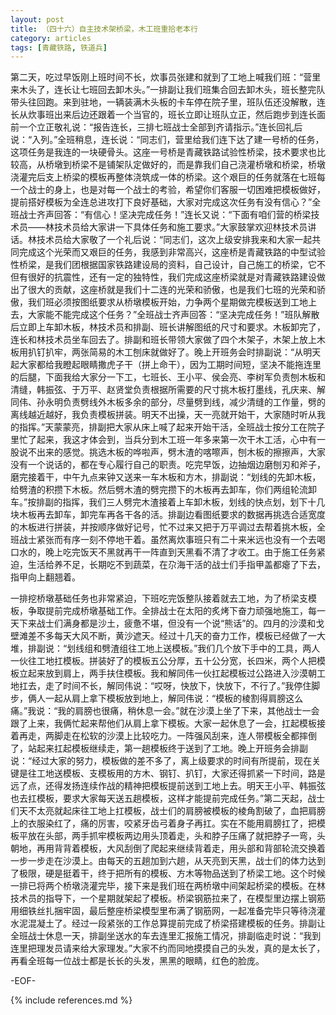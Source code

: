 ```yaml
---
layout: post
title: （四十六）自主技术架桥梁，木工班重拾老本行
category: articles
tags: [青藏铁路, 铁道兵]
---
```


第二天，吃过早饭刚上班时间不长，炊事员张建和就到了工地上喊我们班：“营里来木头了，连长让七班回去卸木头。”一排副让我们班集合回去卸木头，班长整完队带头往回跑。来到驻地，一辆装满木头板的卡车停在院子里，班队伍还没解散，连长从炊事班出来后边还跟着一个当官的，班长立即让班队立正，然后跑步到连长面前一个立正敬礼说：“报告连长，三排七班战士全部到齐请指示。”连长回礼后说：“入列。”全班稍息，连长说：“同志们，营里给我们连下达了建一号桥的任务，这项任务是我连的一块硬骨头。这座一号桥是青藏铁路试验性桥梁，技术要求也比较高，从桥墩到桥梁不是铺架队定做好的，而是靠我们自己浇灌桥墩和桥梁，桥墩浇灌完后支上桥梁的模板再整体浇筑成一体的桥梁。这个艰巨的任务就落在七班每一个战士的身上，也是对每一个战士的考验，希望你们客服一切困难把模板做好，提前搭好模板为全连总进攻打下良好基础，大家对完成这次任务有没有信心？”全班战士齐声回答：“有信心！坚决完成任务！”连长又说：“下面有咱们营的桥梁技术员——林技术员给大家讲一下具体任务和施工要求。”大家鼓掌欢迎林技术员讲话。林技术员给大家敬了一个礼后说：“同志们，这次上级安排我来和大家一起共同完成这个光荣而又艰巨的任务，我感到非常高兴，这座桥是青藏铁路的中型试验性桥梁，是我们团根据国家铁路建设局的资料，自己设计，自己施工的桥梁，它不但有很好的抗震性，还有一定的独特性，我们完成这座桥梁就是对青藏铁路建设做出了很大的贡献，这座桥就是我们十二连的光荣和骄傲，也是我们七班的光荣和骄傲，我们班必须按图纸要求从桥墩模板开始，力争两个星期做完模板送到工地上去，大家能不能完成这个任务？”全班战士齐声回答：“坚决完成任务！”班队解散后立即上车卸木板，林技术员和排副、班长讲解图纸的尺寸和要求。木板卸完了，连长和林技术员坐车回去了。排副和班长带领大家做了四个木架子，木架上放上木板用扒钉扒牢，两张简易的木工刨床就做好了。晚上开班务会时排副说：“从明天起大家都给我瞪起眼睛撒虎子干（拼上命干），因为工期时间短，坚决不能拖连里的后腿，下面我给大家分一下工，七班长、王小平、侯会亮、李树军负责刨木板和清缝，韩振弦、于万平、赵贤堂负责根据所需要的尺寸挑木板打墨线，孔庆来、解同伟、孙永明负责劈线外木板多余的部分，尽量劈到线，减少清缝的工作量，劈的离线越近越好，我负责模板拼装。明天不出操，天一亮就开始干，大家随时听从我的指挥。”天蒙蒙亮，排副把大家从床上喊了起来开始干活，全班战士按分工在院子里忙了起来，我这才体会到，当兵分到木工班一年多来第一次干木工活，心中有一股说不出来的感觉。挑选木板的哗啦声，劈木渣的喀嚓声，刨木板的擦擦声，大家没有一个说话的，都在专心履行自己的职责。吃完早饭，边抽烟边磨刨刃和斧子，磨完接着干，中午九点来钟又送来一车木板和方木，排副说：“划线的先卸木板，给劈渣的积攒下木板。然后劈木渣的劈完攒下的木板再去卸车，你们两组轮流卸车。”按排副的指挥，我们三人劈完木渣接着上车卸木板，划线的快点划，划下十几块木板再去卸车，卸完车再各干各的活。排副边看图纸要求的数据再挑选合适宽度的木板进行拼装，并按顺序做好记号，忙不过来又把于万平调过去帮着挑木板，全班战士紧张而有序一刻不停地干着。虽然离炊事班只有二十来米远也没有一个去喝口水的，晚上吃完饭天不黑就再干一阵直到天黑看不清了才收工。由于施工任务紧迫，生活给养不足，长期吃不到蔬菜，在尕海干活的战士们手指甲盖都瘪了下去，指甲向上翻翘着。

一排挖桥墩基础任务也非常紧迫，下班吃完饭整队接着就去工地，为了桥梁支模板，争取提前完成桥墩基础工作。全排战士在太阳的炙烤下奋力顽强地施工，每一天下来战士们满身都是沙土，疲惫不堪，但没有一个说“熊话”的。四月的沙漠和戈壁滩差不多每天大风不断，黄沙遮天。经过十几天的奋力工作，模板已经做了一大堆，排副说：“划线组和劈渣组往工地上送模板。”我们几个放下手中的工具，两人一伙往工地扛模板。拼装好了的模板五公分厚，五十公分宽，长四米，两个人把模板立起来放到肩上，两手扶住模板。我和解同伟一伙扛起模板过公路进入沙漠朝工地扛去，走了时间不长，解同伟说：“哎呀，快放下，快放下，不行了。”我停住脚步，俩人一起从肩上拿下模板放到地上，解同伟说：“模板的棱割得肩膀这么痛。”我说：“我的肩膀也很痛，稍休息一会。”就在沙漠上坐了下来，其他战士一会跟了上来，我俩忙起来帮他们从肩上拿下模板。大家一起休息了一会，扛起模板接着再走，两脚走在松软的沙漠上比较吃力。一阵强风刮来，连人带模板全都摔倒了，站起来扛起模板继续走，第一趟模板终于送到了工地。晚上开班务会排副说：“经过大家的努力，模板做的差不多了，离上级要求的时间有所提前，现在关键是往工地送模板、支模板用的方木、钢钉、扒钉，大家还得抓紧一下时间，路是远了点，还得发扬连续作战的精神把模板提前送到工地上去。明天王小平、韩振弦也去扛模板，要求大家每天送五趟模板，这样才能提前完成任务。”第二天起，战士们天不太亮就起床往工地上扛模板，战士们的肩膀被模板的棱角割破了，血把肩膀上的衣服染红了，痛的厉害，咬紧牙齿弓着身子再扛。实在不能用肩膀扛了，把模板平放在头部，两手抓牢模板两边用头顶着走，头和脖子压痛了就把脖子一弯，头朝地，再用背背着模板，大风刮倒了爬起来继续背着走，用头部和背部轮流交换着一步一步走在沙漠上。由每天的五趟加到六趟，从天亮到天黑，战士们的体力达到了极限，硬是挺着干，终于把所有的模板、方木等物品送到了桥梁工地。这个时候一排已将两个桥墩浇灌完毕，接下来是我们班在两桥墩中间架起桥梁的模板。在林技术员的指导下，一个星期就架起了模板。桥梁钢筋拉来了，在模型里边摆上钢筋用细铁丝扎捆牢固，最后整座桥梁模型里布满了钢筋网，一起准备完毕只等待浇灌水泥混凝土了。经过一段紧张的工作总算提前完成了桥梁搭建模板的任务。排副让全班战士休息一天，排副坐送水的车去连里汇报施工情况，排副临走时说：“我到连里把理发员请来给大家理发。”大家不约而同地摸摸自己的头发，真的是太长了，再看全班每一位战士都是长长的头发，黑黑的眼睛，红色的脸庞。

-EOF-

{% include references.md %}
